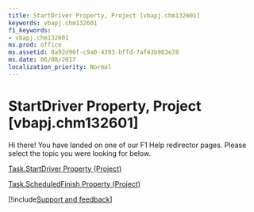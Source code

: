 ```yaml
---
title: StartDriver Property, Project [vbapj.chm132601]
keywords: vbapj.chm132601
f1_keywords:
- vbapj.chm132601
ms.prod: office
ms.assetid: 8a92d96f-c9a0-4393-bffd-7af43b983e78
ms.date: 06/08/2017
localization_priority: Normal
---
```



# StartDriver Property, Project [vbapj.chm132601]

Hi there! You have landed on one of our F1 Help redirector pages. Please select the topic you were looking for below.

[Task.StartDriver Property (Project)](https://msdn.microsoft.com/library/86488f6f-7a00-f8b5-cd8e-305a0ed465b2%28Office.15%29.aspx)

[Task.ScheduledFinish Property (Project)](https://msdn.microsoft.com/library/2d3a8af8-8d88-e271-4e2f-377b328257ea%28Office.15%29.aspx)

[!include[Support and feedback](~/includes/feedback-boilerplate.md)]